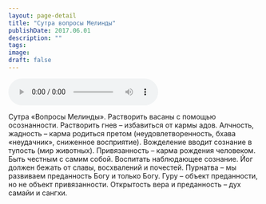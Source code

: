 ```yaml
---
layout: page-detail
title: "Сутра вопросы Мелинды"
publishDate: 2017.06.01
description: ""
tags:
image:
draft: false
---
```


<audio title="2017.06.01 - Сутра вопросы Мелинды.mp3" src="/upload/iblock/aa9/aa9595a3411aab87bc0a8f7eb623c970.mp3" controls=""></audio>

 Сутра «Вопросы Мелинды». Растворить васаны с помощью осознанности. Растворить гнев – избавиться от кармы адов. Алчность, жадность – карма родиться претом (неудовлетворенность, бхава «неудачник», сниженное восприятие). Вожделение вводит сознание в тупость (мир животных). Привязанность – карма рождения человеком. Быть честным с самим собой. Воспитать наблюдающее сознание. Йог должен бежать от славы, восхвалений и почестей. Пурнатва – мы развиваем преданность Богу и только Богу. Гуру – объект преданности, но не объект привязанности. Открытость вера и преданность – дух самайи и сангхи. 

  
